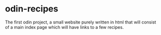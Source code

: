 # odin-recipes

The first odin project, a small website purely written in html
that will consist of a main index page which will have links
to a few recipes.
